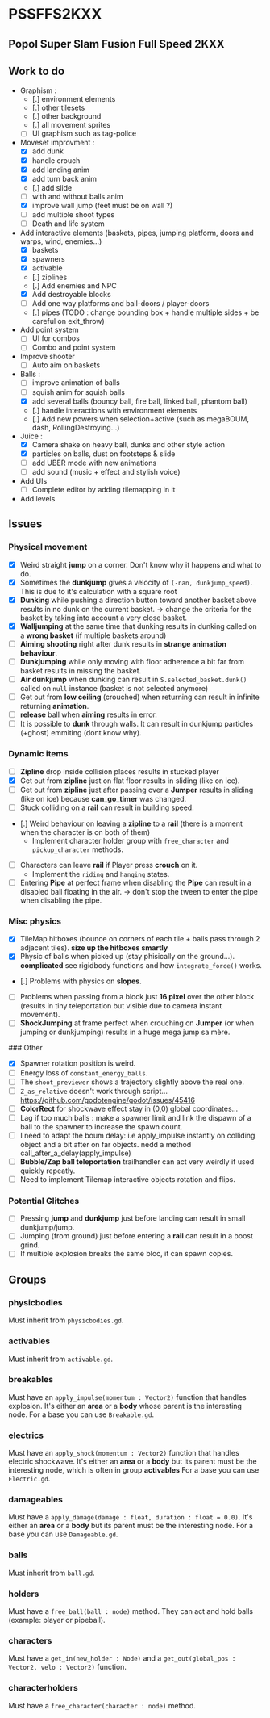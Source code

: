 # PSSFFS2KXX
Popol Super Slam Fusion Full Speed 2KXX
-----

## Work to do
* Graphism :
   - [.] environment elements
   - [.] other tilesets
   - [.] other background
   - [.] all movement sprites
   - [ ] UI graphism such as tag-police
* Moveset improvment :
   - [x] add dunk
   - [x] handle crouch
   - [x] add landing anim
   - [x] add turn back anim
   - [.] add slide
   - [ ] with and without balls anim
   - [x] improve wall jump (feet must be on wall ?)
   - [ ] add multiple shoot types
   - [ ] Death and life system
* Add interactive elements (baskets, pipes, jumping platform, doors and warps, wind, enemies...)
   - [x] baskets
   - [x] spawners
   - [x] activable
   - [.] ziplines
   - [.] Add enemies and NPC
   - [x] Add destroyable blocks
   - [ ] Add one way platforms and ball-doors / player-doors
   - [.] pipes (TODO : change bounding box + handle multiple sides + be careful on exit_throw)
* Add point system
   - [ ] UI for combos
   - [ ] Combo and point system
* Improve shooter
   - [ ] Auto aim on baskets
* Balls :
   - [ ] improve animation of balls
   - [ ] squish anim for squish balls
   - [x] add several balls (bouncy ball, fire ball, linked ball, phantom ball)
   - [.] handle interactions with environment elements
   - [.] Add new powers when selection+active (such as megaBOUM, dash, RollingDestroying...)
* Juice :
   - [x] Camera shake on heavy ball, dunks and other style action
   - [x] particles on balls, dust on footsteps & slide
   - [ ] add UBER mode with new animations
   - [ ] add sound (music + effect and stylish voice)
* Add UIs
   - [ ] Complete editor by adding tilemapping in it
* Add levels

## Issues
### Physical movement
* [x] Weird straight **jump** on a corner. Don't know why it happens and what to do.
* [x] Sometimes the **dunkjump** gives a velocity of `(-nan, dunkjump_speed)`. This is due to it's calculation with a square root
* [x] **Dunking** while pushing a direction button toward another basket above results in no dunk on the current basket. -> change the criteria for the basket by taking into account a very close basket.
* [x] **Walljumping** at the same time that dunking results in dunking called on a **wrong basket** (if multiple baskets around)
* [ ] **Aiming shooting** right after dunk results in **strange animation behaviour**.
* [ ] **Dunkjumping** while only moving with floor adherence a bit far from basket results in missing the basket.
* [ ] **Air dunkjump** when dunking can result in `S.selected_basket.dunk()` called on `null` instance (basket is not selected anymore)
* [ ] Get out from **low ceiling** (crouched) when returning can result in infinite returning **animation**.
* [ ] **release** ball when **aiming** results in error.
* [ ] It is possible to **dunk** through walls. It can result in dunkjump particles (+ghost) emmiting (dont know why).

### Dynamic items
* [ ] **Zipline** drop inside collision places results in stucked player
* [x] Get out from **zipline** just on flat floor results in sliding (like on ice).
* [ ] Get out from **zipline** just after passing over a **Jumper** results in sliding (like on ice) because **can_go_timer** was changed.
* [ ] Stuck colliding on a **rail** can result in building speed.
* [.] Weird behaviour on leaving a **zipline** to a **rail** (there is a moment when the character is on both of them)
    - Implement character holder group with `free_character` and `pickup_character` methods.
* [ ] Characters can leave **rail** if Player press **crouch** on it.
    - Implement the `riding` and `hanging` states.
* [ ] Entering **Pipe** at perfect frame when disabling the **Pipe** can result in a disabled ball floating in the air. -> don't stop the tween to enter the pipe when disabling the pipe.

### Misc physics
* [x] TileMap hitboxes (bounce on corners of each tile + balls pass through 2 adjacent tiles). **size up the hitboxes smartly**
* [x] Physic of balls when picked up (stay phisically on the ground...). **complicated** see rigidbody functions and how `integrate_force()` works.
* [.] Problems with physics on **slopes**.
* [ ] Problems when passing from a block just **16 pixel** over the other block (results in tiny teleportation but visible due to camera instant movement).
* [ ] **ShockJumping** at frame perfect when crouching on **Jumper** (or when jumping or dunkjumping) results in a huge mega jump sa mère.

### Other
* [x] Spawner rotation position is weird.
* [ ] Energy loss of `constant_energy_balls`.
* [ ] The `shoot_previewer` shows a trajectory slightly above the real one.
* [ ] `Z_as_relative` doesn't work through script... https://github.com/godotengine/godot/issues/45416
* [ ] **ColorRect** for shockwave effect stay in (0,0) global coordinates...
* [ ] Lag if too much balls : make a spawner limit and link the dispawn of a ball to the spawner to increase the spawn count.
* [ ] I need to adapt the boum delay: i.e apply_impulse instantly on colliding object and a bit after on far objects. nedd a method call_after_a_delay(apply_impulse)
* [ ] **Bubble/Zap ball teleportation** trailhandler can act very weirdly if used quickly repeatly.
* [ ] Need to implement Tilemap interactive objects rotation and flips.

### Potential Glitches
* [ ] Pressing **jump** and **dunkjump** just before landing can result in small dunkjump/jump.
* [ ] Jumping (from ground) just before entering a **rail** can result in a boost grind.
* [ ] If multiple explosion breaks the same bloc, it can spawn copies.

## Groups

### physicbodies
Must inherit from `physicbodies.gd`.

### activables
Must inherit from `activable.gd`.

### breakables
Must have an `apply_impulse(momentum : Vector2)` function that handles explosion.
It's either an **area** or a **body** whose parent is the interesting node.
 For a base you can use `Breakable.gd`.

### electrics
Must have an `apply_shock(momentum : Vector2)` function that handles electric shockwave.
It's either an **area** or a **body** but its parent must be the interesting node, which is often in group **activables**
 For a base you can use `Electric.gd`.

### damageables
Must have a `apply_damage(damage : float, duration : float = 0.0)`.
It's either an **area** or a **body** but its parent must be the interesting node. For a base you can use `Damageable.gd`.

### balls
Must inherit from `ball.gd`.

### holders
Must have a `free_ball(ball : node)` method.
They can act and hold balls (example: player or pipeball).

### characters
Must have a `get_in(new_holder : Node)` and a `get_out(global_pos : Vector2, velo : Vector2)` function.

### characterholders
Must have a `free_character(character : node)` method.
